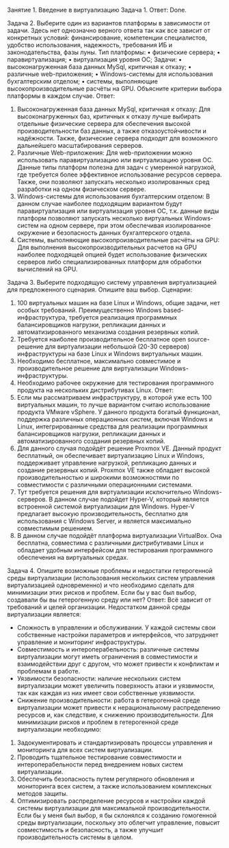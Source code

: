Занятие 1. Введение в виртуализацию
Задача 1.
Ответ:
Done.

Задача 2.
Выберите один из вариантов платформы в зависимости от задачи. Здесь нет однозначно верного ответа так как все зависит от конкретных условий: финансирование, компетенции специалистов, удобство использования, надежность, требования ИБ и законодательства, фазы луны.
Тип платформы:
•	физические сервера;
•	паравиртуализация;
•	виртуализация уровня ОС;
Задачи:
•	высоконагруженная база данных MySql, критичная к отказу;
•	различные web-приложения;
•	Windows-системы для использования бухгалтерским отделом;
•	системы, выполняющие высокопроизводительные расчёты на GPU.
Объясните критерии выбора платформы в каждом случае.
Ответ:
1. Высоконагруженная база данных MySql, критичная к отказу:
Для высоконагруженных баз, критичных к отказу лучше выбирать отдельные физические сервера для обеспечения высокой производительности баз данных, а также отказоустойчивости и надёжности. Также, физические сервера подходят для возможного дальнейшего масштабирования серверов.
2. Различные Web-приложения:
Для web-приложении можно использовать паравиртуализацию или виртуализацию уровня ОС. Данные типы платформ полезна для задач с умеренной нагрузкой, где требуется более эффективное использование ресурсов сервера. Также, они позволяют запускать несколько изолированных сред разработки на одном физическом сервере.
3. Windows-системы для использования бухгалтерским отделом:
В данном случае наиболее подходящим вариантом будут паравиртуализация или виртуализация уровня ОС, т.к. данные виды платформ позволяют запускать несколько виртуальных Windows-систем на одном сервере, при этом обеспечивая изолированное окружение и безопасность данных бухгалтерского отдела.
4. Системы, выполняющие высокопроизводительные расчёты на GPU:
Для выполнения высокопроизводительных расчетов на GPU наиболее подходящей опцией будет использование физических серверов либо специализированных платформ для обработки вычислений на GPU.

Задача 3.
Выберите подходящую систему управления виртуализацией для предложенного сценария. Опишите ваш выбор.
Сценарии:
1.	100 виртуальных машин на базе Linux и Windows, общие задачи, нет особых требований. Преимущественно Windows based-инфраструктура, требуется реализация программных балансировщиков нагрузки, репликации данных и автоматизированного механизма создания резервных копий.
2.	Требуется наиболее производительное бесплатное open source-решение для виртуализации небольшой (20-30 серверов) инфраструктуры на базе Linux и Windows виртуальных машин.
3.	Необходимо бесплатное, максимально совместимое и производительное решение для виртуализации Windows-инфраструктуры.
4.	Необходимо рабочее окружение для тестирования программного продукта на нескольких дистрибутивах Linux.
Ответ:
1. Если мы рассматриваем инфраструктуру, в которой уже есть 100 виртуальных машин, то лучше вариантом считаю использование продукта VMware vSphere. У данного продукта богатый функционал, поддержка различных операционных систем, включая Windows и Linux, интегрированные средства для реализации программных балансировщиков нагрузки, репликации данных и автоматизированного создания резервных копий.
2. Для данного случая подойдёт решение Proxmox VE. Данный продукт бесплатный, он обеспечивает виртуализацию Linux и Windows, поддерживает управление нагрузкой, репликацию данных и создание резервных копий. Proxmox VE также обладает высокой производительностью и широкими возможностями по совместимости с различными операционными системами.
3. Тут требуется решения для виртуализации исключительно Windows-серверов. В данном случае подойдет Hyper-V, который является встроенной системой виртуализации для Windows. Hyper-V предлагает высокую производительность, бесплатно для использования с Windows Server, и является максимально совместимым решением.
4. В данном случае подойдёт платформа виртуализации VirtualBox. Она бесплатна, совместима с различными дистрибутивами Linux и обладает удобным интерфейсом для тестирования программного обеспечения на виртуальных средах.

Задача 4.
Опишите возможные проблемы и недостатки гетерогенной среды виртуализации (использования нескольких систем управления виртуализацией одновременно) и что необходимо сделать для минимизации этих рисков и проблем. Если бы у вас был выбор, создавали бы вы гетерогенную среду или нет?
Ответ:
Всё зависит от требований и целей организации.
Недостатком данной среды виртуализации является:
- Сложность в управлении и обслуживании. У каждой системы свои собственные настройки параметров и интерфейсов, что затрудняет управление и мониторинг инфраструктуры.
- Совместимость и интероперабельность: различные системы виртуализации могут иметь ограничения в совместимости и взаимодействии друг с другом, что может привести к конфликтам и проблемам в работе.
- Уязвимости безопасности: наличие нескольких систем виртуализации может увеличить поверхность атаки и уязвимости, так как каждая из них имеет свои собственные уязвимости.
- Снижение производительности: работа в гетерогенной среде виртуализации может привести к нерациональному распределению ресурсов и, как следствие, к снижению производительности.
Для минимизации рисков и проблем в гетерогенной среде виртуализации необходимо:
1) Задокументировать и стандартизировать процессы управления и мониторинга для всех систем виртуализации.
2) Проводить тщательное тестирование совместимости и интероперабельности перед внедрением новых систем виртуализации.
3) Обеспечить безопасность путем регулярного обновления и мониторинга всех систем, а также использованием комплексных методов защиты.
4) Оптимизировать распределение ресурсов и настройки каждой системы виртуализации для максимальной производительности.
Если бы у меня был выбор, я бы склонялся к созданию гомогенной среды виртуализации, поскольку это облегчит управление, повысит совместимость и безопасность, а также улучшит производительность системы в целом.
